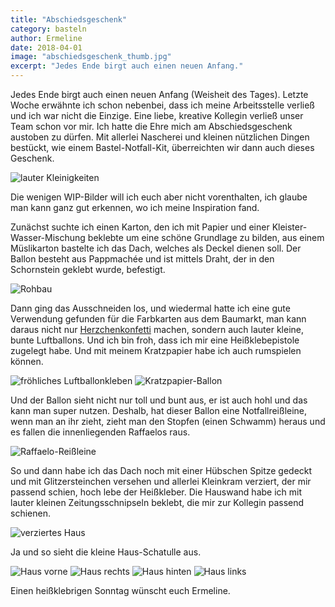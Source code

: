```yaml
---
title: "Abschiedsgeschenk"
category: basteln
author: Ermeline
date: 2018-04-01
image: "abschiedsgeschenk_thumb.jpg"
excerpt: "Jedes Ende birgt auch einen neuen Anfang."
---
```


Jedes Ende birgt auch einen neuen Anfang (Weisheit des Tages). Letzte Woche erwähnte ich schon nebenbei, dass ich meine Arbeitsstelle verließ und ich war nicht die Einzige. Eine liebe, kreative Kollegin verließ unser Team schon vor mir. Ich hatte die Ehre mich am Abschiedsgeschenk austoben zu dürfen. Mit allerlei Nascherei und kleinen nützlichen Dingen bestückt, wie einem Bastel-Notfall-Kit, überreichten wir dann auch dieses Geschenk.

![lauter Kleinigkeiten](1510690073519.jpg)

Die wenigen WIP-Bilder will ich euch aber nicht vorenthalten, ich glaube man kann ganz gut erkennen, wo ich meine Inspiration fand.

Zunächst suchte ich einen Karton, den ich mit Papier und einer Kleister-Wasser-Mischung beklebte um eine schöne Grundlage zu bilden, aus einem Müslikarton bastelte ich das Dach, welches als Deckel dienen soll. Der Ballon besteht aus Pappmachée und ist mittels Draht, der in den Schornstein geklebt wurde, befestigt.

![Rohbau](1510690072691.jpg)

Dann ging das Ausschneiden los, und wiedermal hatte ich eine gute Verwendung gefunden für die Farbkarten aus dem Baumarkt, man kann daraus nicht nur [Herzchenkonfetti](/2017/03/herzchenkonfetti/) machen, sondern auch lauter kleine, bunte Luftballons. Und ich bin froh, dass ich mir eine Heißklebepistole zugelegt habe. Und mit meinem Kratzpapier habe ich auch rumspielen können.

![fröhliches Luftballonkleben](1510688000203.jpg)
![Kratzpapier-Ballon](1510690073261.jpg)

Und der Ballon sieht nicht nur toll und bunt aus, er ist auch hohl und das kann man super nutzen. Deshalb, hat dieser Ballon eine Notfallreißleine, wenn man an ihr zieht, zieht man den Stopfen (einen Schwamm) heraus und es fallen die innenliegenden Raffaelos raus. 

![Raffaelo-Reißleine](1510687999957.jpg)

So und dann habe ich das Dach noch mit einer Hübschen Spitze gedeckt und mit Glitzersteinchen versehen und allerlei Kleinkram verziert, der mir passend schien, hoch lebe der Heißkleber. Die Hauswand habe ich mit lauter kleinen Zeitungsschnipseln beklebt, die mir zur Kollegin passend schienen. 

![verziertes Haus](1510687999672.jpg)

Ja und so sieht die kleine Haus-Schatulle aus.

![Haus vorne](1511201546983.jpg)
![Haus rechts](1511201547253.jpg)
![Haus hinten](1511201547557.jpg)
![Haus links](1511201547784.jpg)

Einen heißklebrigen Sonntag wünscht euch Ermeline.

